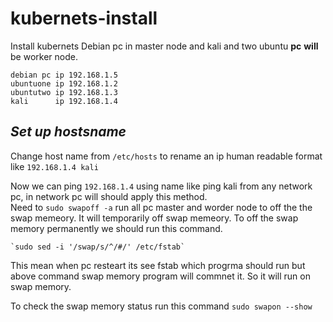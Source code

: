 # kubernets-install
Install kubernets
Debian pc in master node and kali and two ubuntu **pc** **will** be worker node.  
    
    
    debian pc ip 192.168.1.5
    ubuntuone ip 192.168.1.2
    ubuntutwo ip 192.168.1.3
    kali      ip 192.168.1.4
    
## ***Set up hostsname***    

Change host name from ```/etc/hosts``` to rename an ip human readable format like ```192.168.1.4 kali```

Now we can ping ```192.168.1.4``` using name like ping kali from any network pc, in network pc will should apply this method.  
Need to  `sudo swapoff -a` run all pc master and worder node to off the the swap memeory.
It will temporarily off swap memeory. To off the swap memory permanently we should run this command.

    `sudo sed -i '/swap/s/^/#/' /etc/fstab`
This mean when pc resteart its see fstab which progrma should run but above command swap memory program will commnet it. So it will run on swap memory.

To check the swap memory status run this command `sudo swapon --show `



